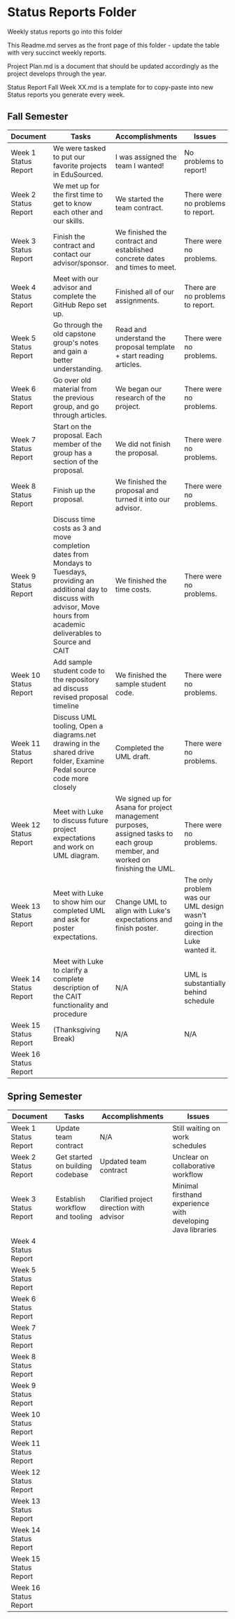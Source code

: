 # Status Reports Folder
Weekly status reports go into this folder

This Readme.md serves as the front page of this folder - update the table with very succinct weekly reports.

Project Plan.md is a document that should be updated accordingly as the project develops through the year.

Status Report Fall Week XX.md is a template for to copy-paste into new Status reports you generate every week.

## Fall Semester

| Document | Tasks | Accomplishments | Issues |
|---|---|---|---|
| Week 1 Status Report | We were tasked to put our favorite projects in EduSourced. | I was assigned the team I wanted! | No problems to report! |
| Week 2 Status Report | We met up for the first time to get to know each other and our skills. | We started the team contract. | There were no problems to report. |
| Week 3 Status Report | Finish the contract and contact our advisor/sponsor. | We finished the contract and established concrete dates and times to meet. | There were no problems.|
| Week 4 Status Report | Meet with our advisor and complete the GitHub Repo set up.| Finished all of our assignments.| There are no problems to report. |
| Week 5 Status Report | Go through the old capstone group's notes and gain a better understanding. | Read and understand the proposal template + start reading articles. |There were no problems.|
| Week 6 Status Report | Go over old material from the previous group, and go through articles. | We began our research of the project. | There were no problems.|
| Week 7 Status Report | Start on the proposal. Each member of the group has a section of the proposal. | We did not finish the proposal. | There were no problems.|
| Week 8 Status Report | Finish up the proposal. | We finished the proposal and turned it into our advisor. | There were no problems.|
| Week 9 Status Report |Discuss time costs as 3 and move completion dates from Mondays to Tuesdays, providing an additional day to discuss with advisor, Move hours from academic deliverables to Source and CAIT | We finished the time costs. | There were no problems. |
| Week 10 Status Report |Add sample student code to the repository ad discuss revised proposal timeline| We finished the sample student code. | There were no problems.|
| Week 11 Status Report |Discuss UML tooling, Open a diagrams.net drawing in the shared drive folder, Examine Pedal source code more closely| Completed the UML draft. | There were no problems. |
| Week 12 Status Report | Meet with Luke to discuss future project expectations and work on UML diagram. | We signed up for Asana for project management purposes, assigned tasks to each group member, and worked on finishing the UML. | There were no problems. |
| Week 13 Status Report | Meet with Luke to show him our completed UML and ask for poster expectations. | Change UML to align with Luke's expectations and finish poster. | The only problem was our UML design wasn't going in the direction Luke wanted it.  |
| Week 14 Status Report | Meet with Luke to clarify a complete description of the CAIT functionality and procedure | N/A | UML is substantially behind schedule |
| Week 15 Status Report | (Thanksgiving Break) | N/A | N/A |
| Week 16 Status Report | | | |

## Spring Semester

| Document | Tasks | Accomplishments| Issues |
|---|---|---|---|
| Week 1 Status Report | Update team contract| N/A | Still waiting on work schedules |
| Week 2 Status Report | Get started on building codebase | Updated team contract | Unclear on collaborative workflow |
| Week 3 Status Report | Establish workflow and tooling | Clarified project direction with advisor | Minimal firsthand experience with developing Java libraries |
| Week 4 Status Report | | | |
| Week 5 Status Report | | | |
| Week 6 Status Report | | | |
| Week 7 Status Report | | | |
| Week 8 Status Report | | | |
| Week 9 Status Report | | | |
| Week 10 Status Report | | | |
| Week 11 Status Report | | | |
| Week 12 Status Report | | | |
| Week 13 Status Report | | | |
| Week 14 Status Report | | | |
| Week 15 Status Report | | | |
| Week 16 Status Report | | | |

